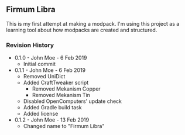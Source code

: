 ## Firmum Libra

This is my first attempt at making a modpack. I'm using this project as a learning tool about how modpacks are created and structured.

### Revision History

* 0.1.0 - John Moe - 6 Feb 2019
  * Initial commit
* 0.1.1 - John Moe - 6 Feb 2019
  * Removed UniDict
  * Added CraftTweaker script
    * Removed Mekanism Copper
    * Removed Mekanism Tin
  * Disabled OpenComputers' update check
  * Added Gradle build task
  * Added license
* 0.1.2 - John Moe - 13 Feb 2019
  * Changed name to "Firmum Libra"
